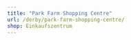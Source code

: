 ```yaml
---
title: "Park Farm Shopping Centre"
url: /derby/park-farm-shopping-centre/
shop: Einkaufszentrum
---
```

